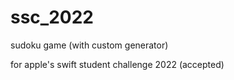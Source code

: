 # ssc_2022
sudoku game (with custom generator)

for apple's swift student challenge 2022 (accepted)
